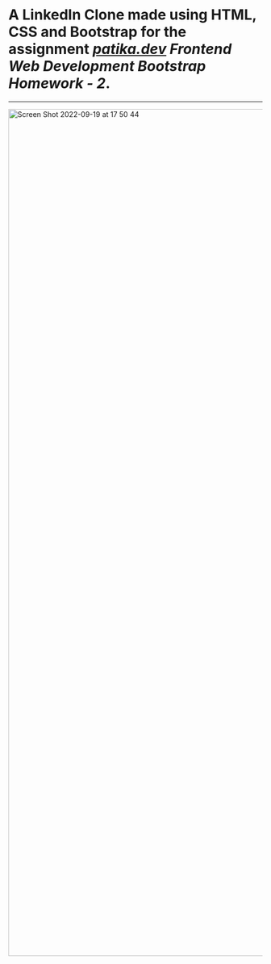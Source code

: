 # A LinkedIn Clone made using HTML, CSS and Bootstrap for the assignment *[patika.dev](https://www.patika.dev) Frontend Web Development Bootstrap Homework - 2*.

---

<img width="1680" alt="Screen Shot 2022-09-19 at 17 50 44" src="https://user-images.githubusercontent.com/98273180/191048204-85e380ab-7202-4747-94f8-a710244ad95d.png">
